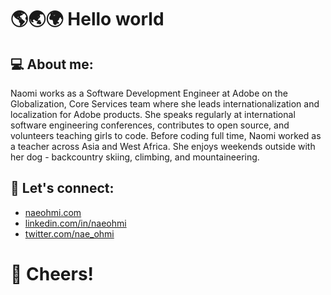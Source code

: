# 🌎🌏🌍 Hello world

## 💻 About me:

Naomi works as a Software Development Engineer at Adobe on the Globalization, Core Services team where she leads internationalization and localization for Adobe products.  She speaks regularly at international software engineering conferences, contributes to open source, and volunteers teaching girls to code. Before coding full time, Naomi worked as a teacher across Asia and West Africa. She enjoys weekends outside with her dog - backcountry skiing, climbing, and mountaineering.

## 🎉 Let's connect:

- [naeohmi.com](https://naeohmi.com)
- [linkedin.com/in/naeohmi](https://linkedin.com/in/naeohmi)
- [twitter.com/nae_ohmi](https://twitter.com/nae_ohmi)


# 🥂 Cheers!
